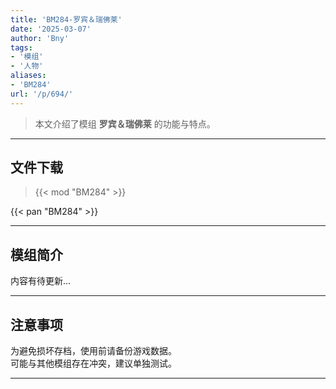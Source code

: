 ```yaml
---
title: 'BM284-罗宾＆瑞佛莱'
date: '2025-03-07'
author: 'Bny'
tags:
- '模组'
- '人物'
aliases:
- 'BM284'
url: '/p/694/'
---
```


> 本文介绍了模组 **罗宾＆瑞佛莱** 的功能与特点。

---

## 文件下载  

> {{< mod "BM284" >}}  

{{< pan "BM284" >}}  

---

## 模组简介

>  
内容有待更新...  

---

## 注意事项

>  
为避免损坏存档，使用前请备份游戏数据。  
可能与其他模组存在冲突，建议单独测试。  

---


